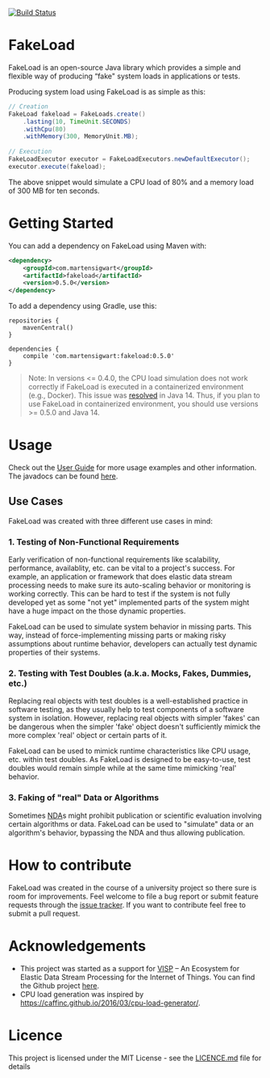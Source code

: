 [![Build Status](https://travis-ci.org/msigwart/fakeload.svg?branch=master)](https://travis-ci.org/msigwart/fakeload)

# FakeLoad
FakeLoad is an open-source Java library which provides a simple and flexible way of producing “fake" system loads in applications or tests.

Producing system load using FakeLoad is as simple as this:
```java
// Creation
FakeLoad fakeload = FakeLoads.create()
    .lasting(10, TimeUnit.SECONDS)
    .withCpu(80)
    .withMemory(300, MemoryUnit.MB);
 
// Execution
FakeLoadExecutor executor = FakeLoadExecutors.newDefaultExecutor(); 
executor.execute(fakeload);
```
The above snippet would simulate a CPU load of 80% and a memory load of 300 MB for ten seconds.

# Getting Started
You can add a dependency on FakeLoad using Maven with:
```xml
<dependency>
    <groupId>com.martensigwart</groupId>
    <artifactId>fakeload</artifactId>
    <version>0.5.0</version>
</dependency>
```
To add a dependency using Gradle, use this:
```
repositories {
    mavenCentral()
}

dependencies {
    compile 'com.martensigwart:fakeload:0.5.0'
}
```

> Note: In versions <= 0.4.0, the CPU load simulation does not work correctly if FakeLoad is executed in a containerized environment (e.g., Docker). This issue was [resolved](https://bugs.openjdk.java.net/browse/JDK-8228428) in Java 14. Thus, if you plan to use FakeLoad in containerized environment, you should use versions >= 0.5.0 and Java 14.

# Usage
Check out the [User Guide](https://github.com/msigwart/fakeload/wiki/User-Guide) for more usage examples and other information. The javadocs can be found [here](https://www.javadoc.io/doc/com.martensigwart/fakeload/).

## Use Cases
FakeLoad was created with three different use cases in mind:

### 1. Testing of Non-Functional Requirements
Early verification of non-functional requirements like scalability, performance, availablity, etc. can be vital to a project's success. For example, an application or framework that does elastic data stream processing needs to make sure its auto-scaling behavior or monitoring is working correctly. This can be hard to test if the system is not fully developed yet as some "not yet" implemented parts of the system might have a huge impact on the those dynamic properties. 

FakeLoad can be used to simulate system behavior in missing parts. This way, instead of force-implementing missing parts or making risky assumptions about runtime behavior, developers can actually test dynamic properties of their systems.

### 2. Testing with Test Doubles (a.k.a. Mocks, Fakes, Dummies, etc.)
Replacing real objects with test doubles is a well-established practice in software testing, as they usually help to test components of a software system in isolation. However, replacing real objects with simpler 'fakes' can be dangerous when the simpler 'fake' object doesn't sufficiently mimick the more complex 'real' object or certain parts of it. 

FakeLoad can be used to mimick runtime characteristics like CPU usage, etc. within test doubles. As FakeLoad is designed to be easy-to-use, test doubles would remain simple while at the same time mimicking 'real' behavior.

### 3. Faking of "real" Data or Algorithms
Sometimes [NDA](https://en.wikipedia.org/wiki/Non-disclosure_agreement)s might prohibit publication or scientific evaluation involving certain algorithms or data. FakeLoad can be used to "simulate" data or an algorithm's behavior, bypassing the NDA and thus allowing publication.

# How to contribute
FakeLoad was created in the course of a university project so there sure is room for improvements. Feel welcome to file a bug report or submit feature requests through the [issue tracker](https://github.com/msigwart/fakeload/issues). If you want to contribute feel free to submit a pull request.

# Acknowledgements
* This project was started as a support for [VISP](https://visp-streaming.github.io/) – An Ecosystem for Elastic Data Stream Processing for the Internet of Things. You can find the Github project [here](https://github.com/visp-streaming).
* CPU load generation was inspired by <https://caffinc.github.io/2016/03/cpu-load-generator/>.

# Licence
This project is licensed under the MIT License - see the [LICENCE.md](LICENSE.md) file for details


